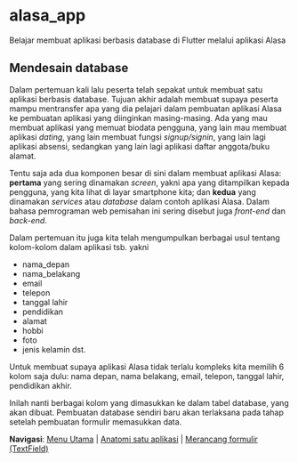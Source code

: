 # alasa_app

Belajar membuat aplikasi berbasis database di Flutter melalui aplikasi Alasa


## Mendesain database

Dalam pertemuan kali lalu peserta telah sepakat untuk membuat satu aplikasi berbasis database. Tujuan akhir adalah membuat supaya peserta mampu mentransfer apa yang dia pelajari dalam pembuatan aplikasi Alasa ke pembuatan aplikasi yang diinginkan masing-masing. Ada yang mau membuat aplikasi yang memuat biodata pengguna, yang lain mau membuat aplikasi _dating_, yang lain membuat fungsi _signup/signin_, yang lain lagi aplikasi absensi, sedangkan yang lain lagi aplikasi daftar anggota/buku alamat.

Tentu saja ada dua komponen besar di sini dalam membuat aplikasi Alasa: **pertama** yang sering dinamakan _screen_, yakni apa yang ditampilkan kepada pengguna, yang kita lihat di layar smartphone kita; dan **kedua** yang dinamakan _services_ atau _database_ dalam contoh aplikasi Alasa. Dalam bahasa pemrograman web pemisahan ini sering disebut juga _front-end_ dan _back-end_.

Dalam pertemuan itu juga kita telah mengumpulkan berbagai usul tentang kolom-kolom dalam aplikasi tsb. yakni
- nama_depan
- nama_belakang
- email
- telepon
- tanggal lahir
- pendidikan
- alamat
- hobbi
- foto
- jenis kelamin
dst.

Untuk membuat supaya aplikasi Alasa tidak terlalu kompleks kita memilih 6 kolom saja dulu: nama depan, nama belakang, email, telepon, tanggal lahir, pendidikan akhir.

Inilah nanti berbagai kolom yang dimasukkan ke dalam tabel database, yang akan dibuat. Pembuatan database sendiri baru akan terlaksana pada tahap setelah pembuatan formulir memasukkan data.


**Navigasi**: [Menu Utama](./README.md) | [Anatomi satu aplikasi](./alasa_anatomi.md) | [Merancang formulir (TextField)](./alasa_formulir1.md)
